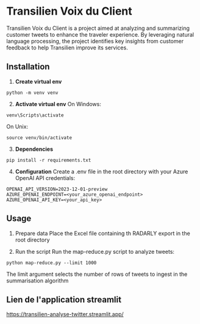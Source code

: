 # Transilien Voix du Client

Transilien Voix du Client is a project aimed at analyzing and summarizing customer tweets to enhance the traveler experience. By leveraging natural language processing, the project identifies key insights from customer feedback to help Transilien improve its services.

## Installation
1. **Create virtual env**
```
python -m venv venv
```
2. **Activate virtual env**
On Windows:
```
venv\Scripts\activate
```

On Unix:
```
source venv/bin/activate
```

3. **Dependencies**
```
pip install -r requirements.txt
```

4. **Configuration**
Create a .env file in the root directory with your Azure OpenAI API credentials:

```
OPENAI_API_VERSION=2023-12-01-preview
AZURE_OPENAI_ENDPOINT=<your_azure_openai_endpoint>
AZURE_OPENAI_API_KEY=<your_api_key>
```

## Usage

1. Prepare data
Place the Excel file containing th RADARLY export in the root directory

2. Run the script
Run the map-reduce.py script to analyze tweets:
```
python map-reduce.py --limit 1000
```
The limit argument selects the number of rows of tweets to ingest in the summarisation algorithm

## Lien de l'application streamlit
https://transilien-analyse-twitter.streamlit.app/